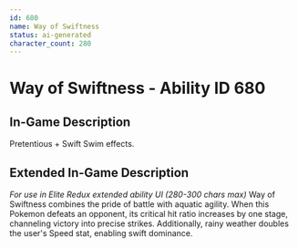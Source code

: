 ```yaml
---
id: 680
name: Way of Swiftness
status: ai-generated
character_count: 280
---
```


# Way of Swiftness - Ability ID 680

## In-Game Description
Pretentious + Swift Swim effects.

## Extended In-Game Description
*For use in Elite Redux extended ability UI (280-300 chars max)*
Way of Swiftness combines the pride of battle with aquatic agility. When this Pokemon defeats an opponent, its critical hit ratio increases by one stage, channeling victory into precise strikes. Additionally, rainy weather doubles the user's Speed stat, enabling swift dominance.